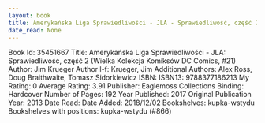 ```yaml
---
layout: book
title: Amerykańska Liga Sprawiedliwości - JLA - Sprawiedliwość, część 2 (Wielka Kolekcja Komiksów DC Comics,  no. 21)
date_read: None
---
```


Book Id: 35451667
Title: Amerykańska Liga Sprawiedliwości - JLA: Sprawiedliwość, część 2 (Wielka Kolekcja Komiksów DC Comics, #21)
Author: Jim Krueger
Author l-f: Krueger, Jim
Additional Authors: Alex Ross, Doug Braithwaite, Tomasz Sidorkiewicz
ISBN: 
ISBN13: 9788377186213
My Rating: 0
Average Rating: 3.91
Publisher: Eaglemoss Collections
Binding: Hardcover
Number of Pages: 192
Year Published: 2017
Original Publication Year: 2013
Date Read: 
Date Added: 2018/12/02
Bookshelves: kupka-wstydu
Bookshelves with positions: kupka-wstydu (#866)

